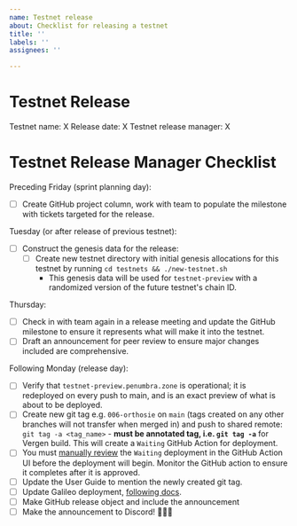 ```yaml
---
name: Testnet release
about: Checklist for releasing a testnet
title: ''
labels: ''
assignees: ''

---
```


# Testnet Release

Testnet name: X
Release date: X
Testnet release manager: X

# Testnet Release Manager Checklist

Preceding Friday (sprint planning day):

- [ ] Create GitHub project column, work with team to populate the milestone with tickets targeted for the release.

Tuesday (or after release of previous testnet):

- [ ] Construct the genesis data for the release:
  - [ ] Create new testnet directory with initial genesis allocations for this testnet by running `cd testnets && ./new-testnet.sh`
    - This genesis data will be used for `testnet-preview` with a randomized version of the future testnet's chain ID.

Thursday:

- [ ] Check in with team again in a release meeting and update the GitHub milestone to ensure it represents what will make it into the testnet.
- [ ] Draft an announcement for peer review to ensure major changes included are comprehensive.

Following Monday (release day):

- [ ] Verify that `testnet-preview.penumbra.zone` is operational; it is redeployed on every push to main, and is an exact preview of what is about to be deployed.
- [ ] Create new git tag e.g. `006-orthosie` on `main` (tags created on any other branches will not transfer when merged in) and push to shared remote: `git tag -a <tag_name>` - **must be annotated tag, i.e. `git tag -a`** for Vergen build. This will create a `Waiting` GitHub Action for deployment.
- [ ] You must [manually review](https://docs.github.com/en/actions/managing-workflow-runs/reviewing-deployments) the `Waiting` deployment in the GitHub Action UI before the deployment will begin. Monitor the GitHub action to ensure it completes after it is approved.
- [ ] Update the User Guide to mention the newly created git tag.
- [ ] Update Galileo deployment, [following docs](https://github.com/penumbra-zone/galileo).
- [ ] Make GitHub release object and include the announcement
- [ ] Make the announcement to Discord! 🎉🎉🎉
